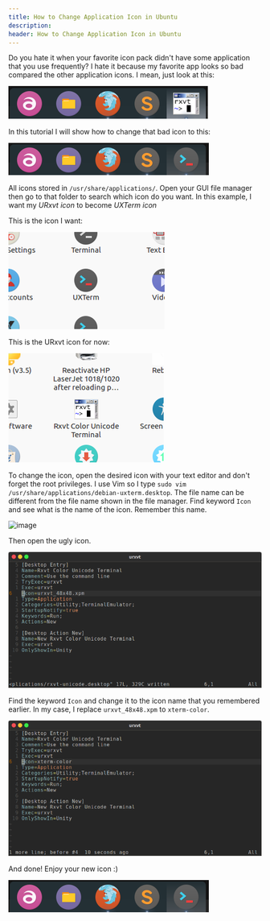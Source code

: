 ```yaml
---
title: How to Change Application Icon in Ubuntu
description:
header: How to Change Application Icon in Ubuntu
---
```

Do you hate it when your favorite icon pack didn't have some application that you use frequently? I hate it because my favorite app looks so bad compared the other application icons. I mean, just look at this:

![image](/img/change-icon/icon-bad.png "Eww...")

In this tutorial I will show how to change that bad icon to this:

![image](/img/change-icon/icon-good.png "Aww yeah!")

All icons stored in `/usr/share/applications/`. Open your GUI file manager then go to that folder to search which icon do you want. In this example, I want my *URxvt icon* to become *UXTerm icon*

This is the icon I want:

![image](/img/change-icon/icon-desired.png "UXTerm Icon")

This is the URxvt icon for now:

![image](/img/change-icon/icon-not-desired.png "URxvt Icon")

To change the icon, open the desired icon with your text editor and don't forget the root privileges. I use Vim so I type `sudo vim /usr/share/applications/debian-uxterm.desktop`. The file name can be different from the file name shown in the file manager. Find keyword `Icon` and see what is the name of the icon. Remember this name.

![image](/img/change-icon/icon-xterm.png "UXTerm Text")

Then open the ugly icon.

![image](/img/change-icon/text-urxvt-before.png "URxvt Text Before")

Find the keyword `Icon` and change it to the icon name that you remembered earlier. In my case, I replace `urxvt_48x48.xpm` to `xterm-color`.

![image](/img/change-icon/text-urxvt-after.png "URxvt Text After")

And done! Enjoy your new icon :)

![image](/img/change-icon/icon-good.png "Aww yeah!")
